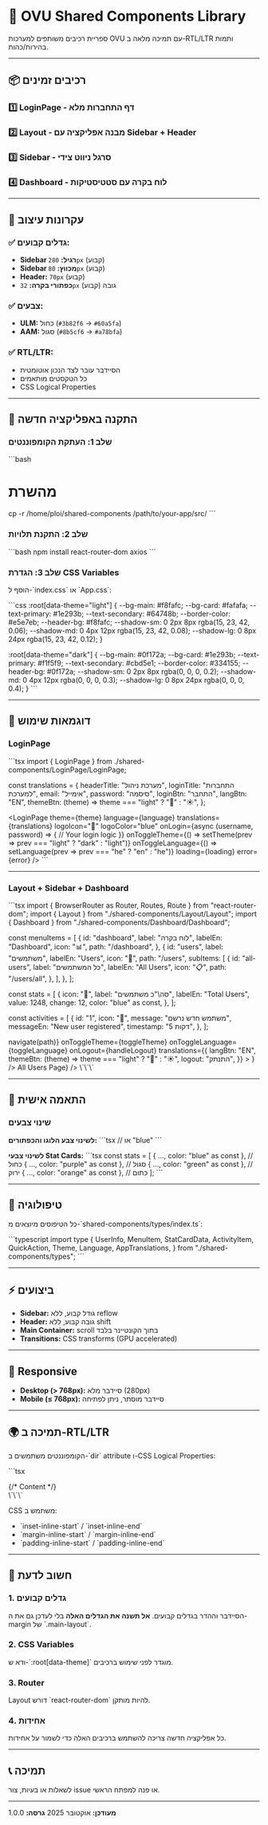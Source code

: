 # 🎨 OVU Shared Components Library

ספריית רכיבים משותפים למערכות OVU עם תמיכה מלאה ב-RTL/LTR ותמות בהירות/כהות.

---

## 📦 רכיבים זמינים

### 1️⃣ **LoginPage** - דף התחברות מלא
### 2️⃣ **Layout** - מבנה אפליקציה עם Sidebar + Header
### 3️⃣ **Sidebar** - סרגל ניווט צידי
### 4️⃣ **Dashboard** - לוח בקרה עם סטטיסטיקות

---

## 🎯 עקרונות עיצוב

### ✅ **גדלים קבועים:**
- **Sidebar רגיל:** `280px` (קבוע)
- **Sidebar מכווץ:** `80px` (קבוע)
- **Header:** `70px` (קבוע)
- **כפתורי בקרה:** `32px` גובה (קבוע)

### ✅ **צבעים:**
- **ULM:** כחול (`#3b82f6` → `#60a5fa`)
- **AAM:** סגול (`#8b5cf6` → `#a78bfa`)

### ✅ **RTL/LTR:**
- הסיידבר עובר לצד הנכון אוטומטית
- כל הטקסטים מותאמים
- CSS Logical Properties

---

## 🚀 התקנה באפליקציה חדשה

### שלב 1: העתקת הקומפוננטים

\`\`\`bash
# מהשרת
cp -r /home/ploi/shared-components /path/to/your-app/src/
\`\`\`

### שלב 2: התקנת תלויות

\`\`\`bash
npm install react-router-dom axios
\`\`\`

### שלב 3: הגדרת CSS Variables

הוסף ל-\`index.css\` או \`App.css\`:

\`\`\`css
:root[data-theme="light"] {
  --bg-main: #f8fafc;
  --bg-card: #fafafa;
  --text-primary: #1e293b;
  --text-secondary: #64748b;
  --border-color: #e5e7eb;
  --header-bg: #f8fafc;
  --shadow-sm: 0 2px 8px rgba(15, 23, 42, 0.06);
  --shadow-md: 0 4px 12px rgba(15, 23, 42, 0.08);
  --shadow-lg: 0 8px 24px rgba(15, 23, 42, 0.12);
}

:root[data-theme="dark"] {
  --bg-main: #0f172a;
  --bg-card: #1e293b;
  --text-primary: #f1f5f9;
  --text-secondary: #cbd5e1;
  --border-color: #334155;
  --header-bg: #0f172a;
  --shadow-sm: 0 2px 8px rgba(0, 0, 0, 0.2);
  --shadow-md: 0 4px 12px rgba(0, 0, 0, 0.3);
  --shadow-lg: 0 8px 24px rgba(0, 0, 0, 0.4);
}
\`\`\`

---

## 📝 דוגמאות שימוש

### LoginPage

\`\`\`tsx
import { LoginPage } from ./shared-components/LoginPage/LoginPage;

const translations = {
  headerTitle: "מערכת ניהול",
  loginTitle: "התחברות למערכת",
  email: "אימייל",
  password: "סיסמה",
  loginBtn: "התחבר",
  langBtn: "EN",
  themeBtn: (theme) => theme === "light" ? "🌙" : "☀️",
};

<LoginPage
  theme={theme}
  language={language}
  translations={translations}
  logoIcon="👤"
  logoColor="blue"
  onLogin={async (username, password) => {
    // Your login logic
  }}
  onToggleTheme={() => setTheme(prev => prev === "light" ? "dark" : "light")}
  onToggleLanguage={() => setLanguage(prev => prev === "he" ? "en" : "he")}
  loading={loading}
  error={error}
/>
\`\`\`

---

### Layout + Sidebar + Dashboard

\`\`\`tsx
import { BrowserRouter as Router, Routes, Route } from "react-router-dom";
import { Layout } from "./shared-components/Layout/Layout";
import { Dashboard } from "./shared-components/Dashboard/Dashboard";

const menuItems = [
  {
    id: "dashboard",
    label: "לוח בקרה",
    labelEn: "Dashboard",
    icon: "📊",
    path: "/dashboard",
  },
  {
    id: "users",
    label: "משתמשים",
    labelEn: "Users",
    icon: "👥",
    path: "/users",
    subItems: [
      {
        id: "all-users",
        label: "כל המשתמשים",
        labelEn: "All Users",
        icon: "📋",
        path: "/users/all",
      },
    ],
  },
];

const stats = [
  {
    icon: "👥",
    label: "סה\\"כ משתמשים",
    labelEn: "Total Users",
    value: 1248,
    change: 12,
    color: "blue" as const,
  },
];

const activities = [
  {
    id: "1",
    icon: "👤",
    message: "משתמש חדש נרשם",
    messageEn: "New user registered",
    timestamp: "5 דקות",
  },
];

<Router>
  <Layout
    menuItems={menuItems}
    currentPath={location.pathname}
    language={language}
    theme={theme}
    userInfo={userInfo}
    headerTitle="מערכת ניהול"
    onNavigate={(path) => navigate(path)}
    onToggleTheme={toggleTheme}
    onToggleLanguage={toggleLanguage}
    onLogout={handleLogout}
    translations={{
      langBtn: "EN",
      themeBtn: (theme) => theme === "light" ? "🌙" : "☀️",
      logout: "התנתק",
    }}
  >
    <Routes>
      <Route path="/dashboard" element={
        <Dashboard
          language={language}
          theme={theme}
          stats={stats}
          activities={activities}
          quickActions={[]}
        />
      } />
      <Route path="/users/all" element={<div>All Users Page</div>} />
    </Routes>
  </Layout>
</Router>
\`\`\`

---

## 🎨 התאמה אישית

### שינוי צבעים

**לשינוי צבע הלוגו והכפתורים:**
\`\`\`tsx
<LoginPage logoColor="purple" /> // או "blue"
\`\`\`

**לשינוי צבעי Stat Cards:**
\`\`\`tsx
const stats = [
  { ..., color: "blue" as const },    // כחול
  { ..., color: "purple" as const },  // סגול
  { ..., color: "green" as const },   // ירוק
  { ..., color: "orange" as const },  // כתום
];
\`\`\`

---

## 🔧 טיפולוגיה

כל הטיפוסים מיוצאים מ-\`shared-components/types/index.ts\`:

\`\`\`typescript
import type {
  UserInfo,
  MenuItem,
  StatCardData,
  ActivityItem,
  QuickAction,
  Theme,
  Language,
  AppTranslations,
} from "./shared-components/types";
\`\`\`

---

## ⚡ ביצועים

- **Sidebar:** גודל קבוע, ללא reflow
- **Header:** גובה קבוע, ללא shift
- **Main Container:** scroll בתוך הקונטיינר בלבד
- **Transitions:** CSS transforms (GPU accelerated)

---

## 📱 Responsive

- **Desktop (> 768px):** סיידבר מלא (280px)
- **Mobile (≤ 768px):** סיידבר מוסתר, ניתן לפתיחה

---

## 🌍 תמיכה ב-RTL/LTR

הקומפוננטים משתמשים ב-\`dir\` attribute ו-CSS Logical Properties:

\`\`\`tsx
<div dir={language === "he" ? "rtl" : "ltr"}>
  {/* Content */}
</div>
\`\`\`

CSS משתמש ב:
- \`inset-inline-start\` / \`inset-inline-end\`
- \`margin-inline-start\` / \`margin-inline-end\`
- \`padding-inline-start\` / \`padding-inline-end\`

---

## 🚨 חשוב לדעת

### 1. גדלים קבועים
הסיידבר וההדר בגדלים קבועים. **אל תשנה את הגדלים האלה** בלי לעדכן גם את ה-margin של \`.main-layout\`.

### 2. CSS Variables
ודא ש-\`:root[data-theme]\` מוגדר לפני שימוש ברכיבים.

### 3. Router
Layout דורש \`react-router-dom\` להיות מותקן.

### 4. אחידות
כל אפליקציה חדשה צריכה להשתמש ברכיבים האלה כדי לשמור על אחידות.

---

## 📞 תמיכה

לשאלות או בעיות, צור issue או פנה למפתח הראשי.

---

**מעודכן:** אוקטובר 2025
**גרסה:** 1.0.0

